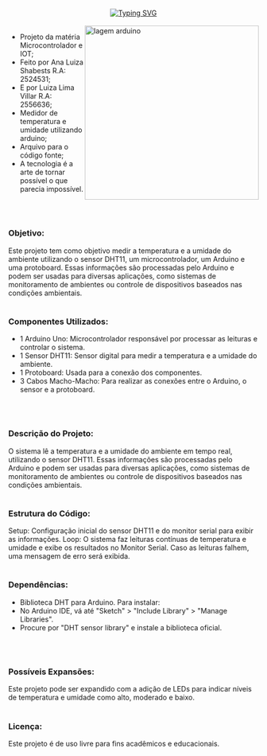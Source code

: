 <br>
<div align="center">
  <a href="https://git.io/typing-svg"><img src="https://readme-typing-svg.demolab.com?font=Fira+Code&pause=1000&color=0045F7&width=435&lines=%E2%98%80+++Microcontrolador : ++%E2%9B%88%EF%B8%8E;%E2%9D%85medidor+de+temperatura+e+umidade%E2%98%81" alt="Typing SVG" /></a>
</div>

<br>

<img src="https://lobodarobotica.com/blog/wp-content/uploads/2020/08/Arduino_KY-015_Keyes_Temperature_humidity_sensor_module_connection_diagram-1024x537.png" width="350px" align="right" alt="Iagem arduino">

- Projeto da matéria Microcontrolador e IOT;
- Feito por Ana Luiza Shabests R.A: 2524531;
- E por Luiza Lima Villar R.A: 2556636;
- Medidor de temperatura e umidade utilizando arduino;
- Arquivo para o código fonte;
- A tecnologia é a arte de tornar possível o que parecia impossível.

<br>

#
 <h3>Objetivo:</h3> 

Este projeto tem como objetivo medir a temperatura e a umidade do ambiente utilizando o sensor DHT11, um microcontrolador, um Arduino e uma protoboard. Essas informações são processadas pelo Arduino e podem ser usadas para diversas aplicações, como sistemas de monitoramento de ambientes ou controle de dispositivos baseados nas condições ambientais.
<br>

#

<h3>Componentes Utilizados:</h3> 

- 1 Arduino Uno: Microcontrolador responsável por processar as leituras e controlar o sistema.
- 1 Sensor DHT11: Sensor digital para medir a temperatura e a umidade do ambiente.
- 1 Protoboard: Usada para a conexão dos componentes.
- 3 Cabos Macho-Macho: Para realizar as conexões entre o Arduino, o sensor e a protoboard.
<br>

#

<h3>Descrição do Projeto:</h3> 

O sistema lê a temperatura e a umidade do ambiente em tempo real, utilizando o sensor DHT11. Essas informações são processadas pelo Arduino e podem ser usadas para diversas aplicações, como sistemas de monitoramento de ambientes ou controle de dispositivos baseados nas condições ambientais.
<br>

#

<h3>Estrutura do Código:</h3> 

Setup: Configuração inicial do sensor DHT11 e do monitor serial para exibir as informações.
Loop: O sistema faz leituras contínuas de temperatura e umidade e exibe os resultados no Monitor Serial. Caso as leituras falhem, uma mensagem de erro será exibida.
<br>

#

<h3>Dependências:</h3> 

- Biblioteca DHT para Arduino. Para instalar:
- No Arduino IDE, vá até "Sketch" > "Include Library" > "Manage Libraries".
- Procure por "DHT sensor library" e instale a biblioteca oficial.
<br>

#

<h3>Possíveis Expansões:</h3> 

Este projeto pode ser expandido com a adição de LEDs para indicar níveis de temperatura e umidade como alto, moderado e baixo.
<br>

#

<h3>Licença:</h3> 
Este projeto é de uso livre para fins acadêmicos e educacionais.

